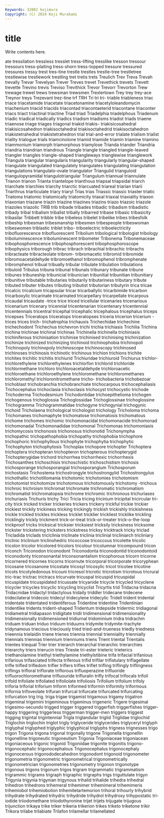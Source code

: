 ```yaml
---
Keywords: 32082 kojimura
Copyright: (C) 2024 Koji Murakami
---
```


# title

Write contents here.



ate tressilation tressless tresslet
tress-lifting tresslike tresson tressour tressours tress-plaiting tress-shorn tress-topped tressure tressured
tressures tressy trest tres-tine trestle trestles trestle-tree trestletree trestlewise trestlework
trestling tret tretis trets Treulich Trev Treva Trevah trevally Trevar
Trevelyan Trever Treves trevet Trevethick trevets Trevett trevette Trevino trevis
Treviso Trevithick Trevor Trevorr Trevorton Trew trewage trewel trews trewsman
trewsmen Trexlertown Trey trey trey-ace Treynor treys Trezevant trez-tine trf
TRH Tri tri tri- triable triableness triac triace triacetamide triacetate
triacetonamine triacetyloleandomycin triachenium triacid triacids triacontad triacontaeterid triacontane triaconter triacs
triact triactinal triactine Triad triad Triadelphia triadelphous Triadenum triadic triadical
triadically triadics triadism triadisms triadist triads triaene triaenose triage triages
triagonal triakid triakis- triakisicosahedral triakisicosahedron triakisoctahedral triakisoctahedrid triakisoctahedron triakistetrahedral triakistetrahedron
trial trial-and-error trialate trialism trialist triality trialogue trials triamcinolone triamid
triamide triamin triamine triamino triammonium triamorph triamorphous triamylose Trianda triander
Triandria triandria triandrian triandrous Triangle triangle triangled triangle-leaved triangler triangles
triangle-shaped triangleways trianglewise trianglework Triangula triangular triangularis triangularity triangularly triangular-shaped
triangulate triangulated triangulately triangulates triangulating triangulation triangulations triangulato-ovate triangulator Triangulid
trianguloid triangulopyramidal triangulotriangular Triangulum triannual triannulate Trianon trianon Trianta triantelope
trianthous triapsal triapsidal triarch triarchate triarchies triarchy triarctic triarcuated triareal
triarian triarii Triarthrus triarticulate triary triaryl Trias trias Triassic triassic
triaster triatic Triatoma triatomic triatomically triatomicity triaxal triaxial triaxiality triaxon
triaxonian triazane triazin triazine triazines triazins triazo triazoic triazole triazoles
triazolic TRIB trib tribade tribades tribadic tribadism tribadistic tribady tribal
tribalism tribalist tribally tribarred tribase tribasic tribasicity tribasilar Tribbett tribble
tribe tribeless tribelet tribelike tribes tribesfolk tribeship tribesman tribesmanship tribesmen
tribespeople tribeswoman tribeswomen triblastic triblet tribo- triboelectric triboelectricity tribofluorescence tribofluorescent
Tribolium tribological tribologist tribology triboluminescence triboluminescent tribometer Tribonema Tribonemaceae tribophosphorescence
tribophosphorescent tribophosphoroscope tribophysics triborough tribrac tribrach tribrachial tribrachic tribrachs tribracteate
tribracteolate tribrom- tribromacetic tribromid tribromide tribromoacetaldehyde tribromoethanol tribromophenol tribromphenate tribromphenol
tribual tribually tribular tribulate tribulation tribulations tribuloid Tribulus tribuna tribunal
tribunals tribunary tribunate tribune tribunes tribuneship tribunicial tribunician tribunitial tribunitian
tribunitiary tribunitive tributable tributaries tributarily tributariness tributary tribute tributed tributer
tributes tributing tributist tributorian tributyrin trica tricae tricalcic tricalcium tricapsular
tricar tricarballylic tricarbimide tricarbon tricarboxylic tricarinate tricarinated tricarpellary tricarpellate tricarpous
tricaudal tricaudate -trice trice triced tricellular tricenaries tricenarious tricenarium tricenary
tricennial tricentenarian tricentenary tricentennial tricentennials tricentral tricephal tricephalic tricephalous tricephalus
triceps tricepses Triceratops triceratops triceratopses triceria tricerion tricerium -trices trices
trich- trichatrophia trichauxis Trichechidae trichechine trichechodont Trichechus trichevron trichi trichia
trichiasis Trichilia Trichina trichina trichinae trichinal trichinas Trichinella trichinella trichiniasis
trichiniferous trichinisation trichinise trichinised trichinising trichinization trichinize trichinized trichinizing trichinoid
trichinophobia trichinopoli Trichinopoly trichinopoly trichinoscope trichinoscopy trichinosed trichinoses trichinosis trichinotic
trichinous trichion trichions trichite trichites trichitic trichitis trichiurid Trichiuridae trichiuroid
Trichiurus trichlor- trichlorethylene trichlorethylenes trichlorfon trichlorid trichloride trichlormethane trichloro trichloroacetaldehyde
trichloroacetic trichloroethane trichloroethylene trichloromethane trichloromethanes trichloromethyl trichloronitromethane tricho- trichobacteria trichobezoar
trichoblast trichobranchia trichobranchiate trichocarpous trichocephaliasis Trichocephalus trichoclasia trichoclasis trichocyst trichocystic
trichode Trichoderma Trichodesmium Trichodontidae trichoepithelioma trichogen trichogenous trichoglossia Trichoglossidae Trichoglossinae
trichoglossine Trichogramma Trichogrammatidae trichogyne trichogynial trichogynic trichoid Tricholaena trichological trichologist
trichology Tricholoma trichoma Trichomanes trichomaphyte trichomatose trichomatosis trichomatous trichome trichomes
trichomic trichomonacidal trichomonacide trichomonad trichomonadal Trichomonadidae trichomonal Trichomonas trichomoniasis trichomycosis
trichonosis trichonosus trichonotid Trichonympha trichopathic trichopathophobia trichopathy trichophobia trichophore trichophoric
trichophyllous trichophyte trichophytia trichophytic Trichophyton trichophytosis Trichoplax trichopore trichopter Trichoptera
trichoptera trichopteran trichopteron trichopterous trichopterygid Trichopterygidae trichord trichorrhea trichorrhexic trichorrhexis
Trichosanthes trichoschisis trichoschistic trichoschistism trichosis trichosporange trichosporangial trichosporangium Trichosporum trichostasis
Trichostema trichostrongyle trichostrongylid Trichostrongylus trichothallic trichotillomania trichotomic trichotomies trichotomism trichotomist
trichotomize trichotomous trichotomously trichotomy -trichous trichroic trichroism trichromat trichromate trichromatic
trichromatism trichromatist trichromatopsia trichrome trichromic trichronous trichuriases trichuriasis Trichuris trichy
Trici Tricia tricing tricinium tricipital tricircular tri-city trick tricked tricker
trickeries trickers trickery trickful trickie trickier trickiest trickily trickiness tricking
trickingly trickish trickishly trickishness trickle trickled trickles trickless tricklet tricklier
trickliest tricklike trickling tricklingly trickly trickment trick-or-treat trick-or-treater trick-o-the-loop trickproof
tricks tricksical tricksier tricksiest tricksily tricksiness tricksome trickster trickstering tricksters
trickstress tricksy tricktrack tricky triclad Tricladida triclads triclclinia triclinate triclinia
triclinial tricliniarch tricliniary triclinic triclinium triclinohedric tricoccose tricoccous tricolette tricolic
tricolon tricolor tricolored tricolors tricolour tricolumnar tricompound tricon triconch Triconodon
triconodont Triconodonta triconodontid triconodontoid triconodonty triconsonantal triconsonantalism tricophorous tricorn tricorne
tricornered tricornes tricorns tricornute tricorporal tricorporate tricoryphean tricosane tricosanone tricostate
tricosyl tricosylic tricot tricotee tricotine tricots tricotyledonous tricouni tricresol tricrotic
tricrotism tricrotous tricrural tric-trac trictrac trictracs tricurvate tricuspal tricuspid tricuspidal
tricuspidate tricuspidated tricussate tricyanide tricycle tricycled tricyclene tricycler tricycles tricyclic
tricycling tricyclist Tricyrtis trid Tridacna tridacna Tridacnidae tridactyl tridactylous tridaily
triddler tridecane tridecene tridecilateral tridecoic tridecyl tridecylene tridecylic Tridell trident
tridental tridentate tridentated tridentiferous Tridentine tridentine Tridentinian tridentlike tridents trident-shaped
Tridentum tridepside tridermic tridiagonal tridiametral tridiapason tridigitate tridii tridimensional tridimensionality
tridimensionally tridimensioned tridiurnal tridominium tridra tridrachm triduam triduan triduo triduum
triduums tridymite tridymite-trachyte tridynamous triecious trieciously tried tried-and-trueness triedly triedness
trieennia trielaidin triene trienes triennia triennial trienniality triennially triennials triennias
triennium trienniums triens Trient triental Trientalis trientes triequal Trier trier
trierarch trierarchal trierarchic trierarchies trierarchy triers trierucin tries Trieste tri-ester
trieteric trieterics triethanolamine triethyl triethylamine triethylstibine trifa trifacial trifanious trifarious
trifasciated trifecta triferous trifid trifilar trifistulary triflagellate trifle trifled trifledom
trifler triflers trifles triflet trifling triflingly triflingness triflings trifloral triflorate
triflorous trifluoperazine trifluoride trifluorochloromethane trifluouride trifluralin trifly trifocal trifocals trifoil
trifold trifoliate trifoliated trifoliolate trifoliosis Trifolium trifolium trifoly triforia triforial
triforium triform triformed triformin triformity triformous trifornia trifoveolate trifuran trifurcal
trifurcate trifurcated trifurcating trifurcation trig trig. triga trigae trigamist trigamous
trigamy trigatron trigeminal trigemini trigeminous trigeminus trigeneric Trigere trigesimal trigesimo-secundo
trigged trigger triggered triggerfish triggerfishes trigger-happy triggering triggerless triggerman trigger-men
triggers triggest trigging trigintal trigintennial Trigla triglandular triglid Triglidae triglochid
Triglochin triglochin triglot trigly triglyceride triglycerides triglyceryl triglyph triglyphal triglyphed
triglyphic triglyphical triglyphs trigness trignesses trigo trigon Trigona trigona trigonal
trigonally trigone Trigonella trigonellin trigonelline trigoneutic trigoneutism Trigonia Trigoniaceae trigoniacean
trigoniaceous trigonic trigonid Trigoniidae trigonite trigonitis trigono- trigonocephalic trigonocephalous Trigonocephalus
trigonocephaly trigonocerous trigonododecahedron trigonodont trigonoid trigonometer trigonometria trigonometric trigonometrical trigonometrically
trigonometrician trigonometries trigonometry trigonon trigonotype trigonous trigons trigonum trigos trigram
trigrammatic trigrammatism trigrammic trigrams trigraph trigraphic trigraphs trigs triguttulate trigyn
Trigynia trigynia trigynian trigynous trihalid trihalide trihedra trihedral trihedron trihedrons
trihemeral trihemimer trihemimeral trihemimeris trihemiobol trihemiobolion trihemitetartemorion trihoral trihourly trihybrid
trihydrate trihydrated trihydric trihydride trihydrol trihydroxy trihypostatic tri-iodide triiodomethane triiodothyronine
trijet trijets trijugate trijugous trijunction trikaya trike triker trikeria trikerion
trikes triketo triketone trikir Trikora trilabe trilabiate Trilafon trilamellar trilamellated
